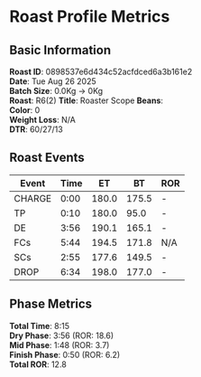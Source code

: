 # Roast Profile Metrics

## Basic Information
**Roast ID**: 0898537e6d434c52acfdced6a3b161e2  
**Date**: Tue Aug 26 2025  
**Batch Size**: 0.0Kg → 0Kg  
**Roast**: R6(2)
**Title**: Roaster Scope
**Beans**:   
**Color**: 0  
**Weight Loss**: N/A  
**DTR**: 60/27/13  

## Roast Events

| Event | Time | ET | BT | ROR |
|-------|------|----|----|-----|
| CHARGE | 0:00 | 180.0 | 175.5 | - |
| TP | 0:10 | 180.0 | 95.0 | - |
| DE | 3:56 | 190.1 | 165.1 | - |
| FCs | 5:44 | 194.5 | 171.8 | N/A |
| SCs | 2:55 | 177.6 | 149.5 | - |
| DROP | 6:34 | 198.0 | 177.0 | - |

## Phase Metrics
**Total Time**: 8:15  
**Dry Phase**: 3:56 (ROR: 18.6)  
**Mid Phase**: 1:48 (ROR: 3.7)  
**Finish Phase**: 0:50 (ROR: 6.2)  
**Total ROR**: 12.8  
